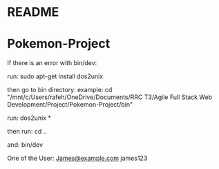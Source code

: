 # README
# Pokemon-Project

If there is an error with bin/dev:

run:
sudo apt-get install dos2unix

then go to bin directory:
example: 
cd "/mnt/c/Users/rafeh/OneDrive/Documents/RRC T3/Agile Full Stack Web Development/Project/Pokemon-Project/bin"

run:
dos2unix *

then run: 
cd .. 

and:
bin/dev

One of the User:
James@example.com
james123